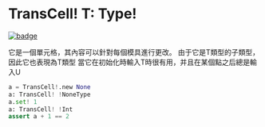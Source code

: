 # TransCell! T: Type!

[![badge](https://img.shields.io/endpoint.svg?url=https%3A%2F%2Fgezf7g7pd5.execute-api.ap-northeast-1.amazonaws.com%2Fdefault%2Fsource_up_to_date%3Fowner%3Derg-lang%26repos%3Derg%26ref%3Dmain%26path%3Ddoc/EN/API/types/classes/TransCell(T).md%26commit_hash%3D06f8edc9e2c0cee34f6396fd7c64ec834ffb5352)](https://gezf7g7pd5.execute-api.ap-northeast-1.amazonaws.com/default/source_up_to_date?owner=erg-lang&repos=erg&ref=main&path=doc/EN/API/types/classes/TransCell(T).md&commit_hash=06f8edc9e2c0cee34f6396fd7c64ec834ffb5352)

它是一個單元格，其內容可以針對每個模具進行更改。 由于它是T類型的子類型，因此它也表現為T類型
當它在初始化時輸入T時很有用，并且在某個點之后總是輸入U

```python
a = TransCell!.new None
a: TransCell! !NoneType
a.set! 1
a: TransCell! !Int
assert a + 1 == 2
```
